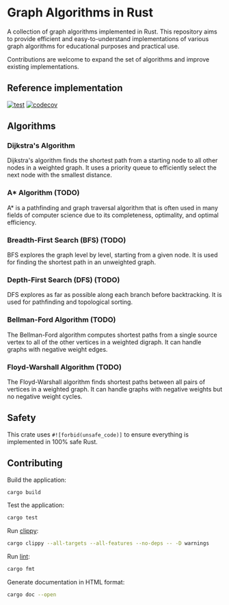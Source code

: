 # Graph Algorithms in Rust

A collection of graph algorithms implemented in Rust. This repository aims to provide efficient and easy-to-understand implementations of various graph algorithms for educational purposes and practical use. 

Contributions are welcome to expand the set of algorithms and improve existing implementations.

## Reference implementation

[![test](https://github.com/slavik-pastushenko/graph-algorithms-rs/actions/workflows/test.yml/badge.svg)](https://github.com/slavik-pastushenko/graph-algorithms-rs/actions/workflows/test.yml)
[![codecov](https://codecov.io/gh/slavik-pastushenko/graph-algorithms-rs/graph/badge.svg?token=9EL0F6725A)](https://codecov.io/gh/slavik-pastushenko/graph-algorithms-rs)

## Algorithms

### Dijkstra's Algorithm
Dijkstra's algorithm finds the shortest path from a starting node to all other nodes in a weighted graph. It uses a priority queue to efficiently select the next node with the smallest distance.

### A* Algorithm (TODO)
A* is a pathfinding and graph traversal algorithm that is often used in many fields of computer science due to its completeness, optimality, and optimal efficiency.

### Breadth-First Search (BFS) (TODO)
BFS explores the graph level by level, starting from a given node. It is used for finding the shortest path in an unweighted graph.

### Depth-First Search (DFS) (TODO)
DFS explores as far as possible along each branch before backtracking. It is used for pathfinding and topological sorting.

### Bellman-Ford Algorithm (TODO)
The Bellman-Ford algorithm computes shortest paths from a single source vertex to all of the other vertices in a weighted digraph. It can handle graphs with negative weight edges.

### Floyd-Warshall Algorithm (TODO)
The Floyd-Warshall algorithm finds shortest paths between all pairs of vertices in a weighted graph. It can handle graphs with negative weights but no negative weight cycles.

## Safety

This crate uses `#![forbid(unsafe_code)]` to ensure everything is implemented in 100% safe Rust.

## Contributing

Build the application:

```bash
cargo build
```

Test the application:

```bash
cargo test
```

Run [clippy](https://github.com/rust-lang/rust-clippy):

```bash
cargo clippy --all-targets --all-features --no-deps -- -D warnings
```

Run [lint](https://github.com/rust-lang/rustfmt):

```bash
cargo fmt
```

Generate documentation in HTML format:

```bash
cargo doc --open
```
